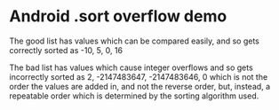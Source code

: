 # Android .sort overflow demo

The good list has values which can be compared easily, and so
gets correctly sorted as -10, 5, 0, 16

The bad list has values which cause integer overflows and so 
gets incorrectly sorted as 2, -2147483647, -2147483646, 0 which
is not the order the values are added in, and not the reverse order,
but, instead, a repeatable order which is determined by the sorting
algorithm used.